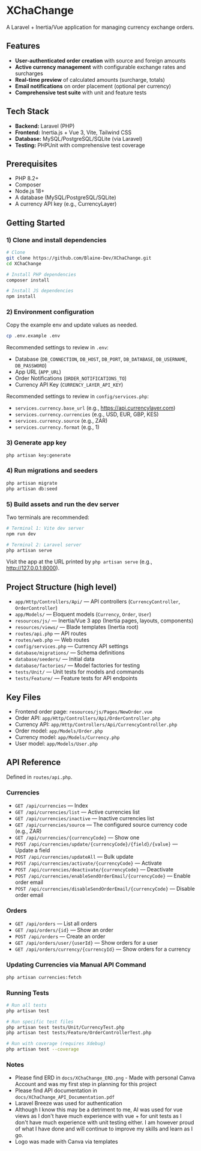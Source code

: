 # XChaChange

A Laravel + Inertia/Vue application for managing currency exchange orders.

## Features
- **User-authenticated order creation** with source and foreign amounts
- **Active currency management** with configurable exchange rates and surcharges
- **Real-time preview** of calculated amounts (surcharge, totals)
- **Email notifications** on order placement (optional per currency)
- **Comprehensive test suite** with unit and feature tests

## Tech Stack
- **Backend:** Laravel (PHP)
- **Frontend:** Inertia.js + Vue 3, Vite, Tailwind CSS
- **Database:** MySQL/PostgreSQL/SQLite (via Laravel)
- **Testing:** PHPUnit with comprehensive test coverage

## Prerequisites
- PHP 8.2+
- Composer
- Node.js 18+
- A database (MySQL/PostgreSQL/SQLite)
- A currency API key (e.g., CurrencyLayer)

## Getting Started

### 1) Clone and install dependencies
```bash
# Clone
git clone https://github.com/Blaine-Dev/XChaChange.git
cd XChaChange

# Install PHP dependencies
composer install

# Install JS dependencies
npm install
```

### 2) Environment configuration
Copy the example env and update values as needed.
```bash
cp .env.example .env
```

Recommended settings to review in `.env`:
- Database (`DB_CONNECTION`, `DB_HOST`, `DB_PORT`, `DB_DATABASE`, `DB_USERNAME`, `DB_PASSWORD`)
- App URL (`APP_URL`)
- Order Notifications (`ORDER_NOTIFICATIONS_TO`)
- Currency API Key (`CURRENCY_LAYER_API_KEY`)

Recommended settings to review in `config/services.php`:
- `services.currency.base_url` (e.g., https://api.currencylayer.com)
- `services.currency.currencies` (e.g., USD, EUR, GBP, KES)
- `services.currency.source` (e.g., ZAR)
- `services.currency.format` (e.g., 1)

### 3) Generate app key
```bash
php artisan key:generate
```

### 4) Run migrations and seeders
```bash
php artisan migrate
php artisan db:seed
```

### 5) Build assets and run the dev server
Two terminals are recommended:
```bash
# Terminal 1: Vite dev server
npm run dev

# Terminal 2: Laravel server
php artisan serve
```
Visit the app at the URL printed by `php artisan serve` (e.g., http://127.0.0.1:8000).

## Project Structure (high level)
- `app/Http/Controllers/Api/` — API controllers (`CurrencyController`, `OrderController`)
- `app/Models/` — Eloquent models (`Currency`, `Order`, `User`)
- `resources/js/` — Inertia/Vue 3 app (Inertia pages, layouts, components)
- `resources/views/` — Blade templates (Inertia root)
- `routes/api.php` — API routes
- `routes/web.php` — Web routes
- `config/services.php` — Currency API settings
- `database/migrations/` — Schema definitions
- `database/seeders/` — Initial data
- `database/factories/` — Model factories for testing
- `tests/Unit/` — Unit tests for models and commands
- `tests/Feature/` — Feature tests for API endpoints

## Key Files
- Frontend order page: `resources/js/Pages/NewOrder.vue`
- Order API: `app/Http/Controllers/Api/OrderController.php`
- Currency API: `app/Http/Controllers/Api/CurrencyController.php`
- Order model: `app/Models/Order.php`
- Currency model: `app/Models/Currency.php`
- User model: `app/Models/User.php`

## API Reference
Defined in `routes/api.php`.

### Currencies
- `GET /api/currencies` — Index
- `GET /api/currencies/list` — Active currencies list
- `GET /api/currencies/inactive` — Inactive currencies list
- `GET /api/currencies/source` — The configured source currency code (e.g., ZAR)
- `GET /api/currencies/{currencyCode}` — Show one
- `POST /api/currencies/update/{currencyCode}/{field}/{value}` — Update a field
- `POST /api/currencies/updateAll` — Bulk update
- `POST /api/currencies/activate/{currencyCode}` — Activate
- `POST /api/currencies/deactivate/{currencyCode}` — Deactivate
- `POST /api/currencies/enableSendOrderEmail/{currencyCode}` — Enable order email
- `POST /api/currencies/disableSendOrderEmail/{currencyCode}` — Disable order email

### Orders
- `GET /api/orders` — List all orders
- `GET /api/orders/{id}` — Show an order
- `POST /api/orders` — Create an order
- `GET /api/orders/user/{userId}` — Show orders for a user
- `GET /api/orders/currency/{currencyId}` — Show orders for a currency

### Updating Currencies via Manual API Command
```bash
php artisan currencies:fetch
```

### Running Tests
```bash
# Run all tests
php artisan test

# Run specific test files
php artisan test tests/Unit/CurrencyTest.php
php artisan test tests/Feature/OrderControllerTest.php

# Run with coverage (requires Xdebug)
php artisan test --coverage
```
### Notes
- Please find ERD in `docs/XChaChange_ERD.png` - Made with personal Canva Account and was my first step in planning for this project
- Please find API documentation in `docs/XChaChange_API_Documentation.pdf`
- Laravel Breeze was used for authentication
- Although I know this may be a detriment to me, AI was used for vue views as I don't have much experience with vue + for unit tests as I don't have much experience with unit testing either. I am however proud of what I have done and will continue to improve my skills and learn as I go.
- Logo was made with Canva via templates
